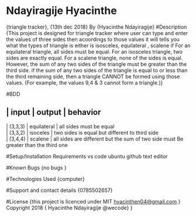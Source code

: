 # Ndayiragije Hyacinthe

{triangle tracker}, {13th dec 2018}
By {Hyacinthe Ndayiragije}
#Description
{This project is designed for triangle tracker where user can type and enter the values of three sides then acoordings to those values it will tells you what the types of triangle is either is isosceles, equilateral , scalene if For an equilateral triangle, all sides must be equal.
For an isosceles triangle, two sides are exactly equal.
For a scalene triangle, none of the sides is equal. However, the sum of any two sides of the triangle must be greater than the third side. 
 if the sum of any two sides of the triangle is equal to or less than the third remaining side, then a triangle CANNOT be formed using those values. (For example, the values 9,4 & 3 cannot form a triangle.)} 

 #BDD

 | input      | output          | behavior                                        
------------------------------------------------------------------
| (3,3,3)    | equilateral     | all sides must be equal                                                               
| (3,3,2)    | isoceles        | two sides is equal but different to third side                                       
| (3,4,4)    | scalene         | all sides are different but the sum of two side                                   must Be greater than the third one 

#Setup/Installation Requirements
vs code
ubuntu
github
text editor

#Known Bugs
{no bugs }

#Technologies Used
{computer}

#Support and contact details
{0785502657}

#License
{this project is licenced under MIT hyacinthen04@gmail.com.} Copyright 2018 { Hyacinthe Ndayiragije @wecode} }